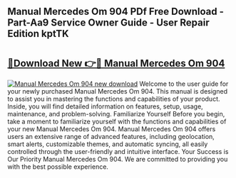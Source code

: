 ## Manual Mercedes Om 904 PDf Free Download - Part-Aa9 Service Owner Guide - User Repair Edition kptTK

# <h2><a href="http://bc83221.oget.top/?id=Manual+Mercedes+Om+904">🔗Download New 👉🔴 Manual Mercedes Om 904</a></h2>

[![Manual Mercedes Om 904 new download](https://i.imgur.com/5g1atiW.png)](http://bc83221.oget.top/?id=Manual+Mercedes+Om+904)
Welcome to the user guide for your newly purchased Manual Mercedes Om 904. This manual is designed to assist you in mastering the functions and capabilities of your product. Inside, you will find detailed information on features, setup, usage, maintenance, and problem-solving. Familiarize Yourself Before you begin, take a moment to familiarize yourself with the functions and capabilities of your new Manual Mercedes Om 904. Manual Mercedes Om 904 offers users an extensive range of advanced features, including geolocation, smart alerts, customizable themes, and automatic syncing, all easily controlled through the user-friendly and intuitive interface. Your Success is Our Priority Manual Mercedes Om 904. We are committed to providing you with the best possible experience.
